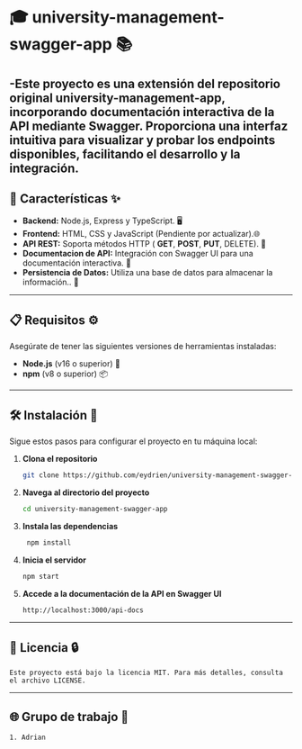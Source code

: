 # 🎓 **university-management-swagger-app** 📚

-Este proyecto es una extensión del repositorio original university-management-app, incorporando documentación interactiva de la API mediante Swagger. 
Proporciona una interfaz intuitiva para visualizar y probar los endpoints disponibles, facilitando el desarrollo y la integración.
---

## 🔧 **Características** ✨

- **Backend:** Node.js, Express y TypeScript. 🖥️
- **Frontend:** HTML, CSS y JavaScript (Pendiente por actualizar).🌐 
- **API REST:** Soporta métodos HTTP ( **GET**,  **POST**,  **PUT**, DELETE). 🔄
- **Documentacion de API:** Integración con Swagger UI para una documentación interactiva. 📄
- **Persistencia de Datos:**  Utiliza una base de datos para almacenar la información.. 💾

---

## 📋 **Requisitos** ⚙️

Asegúrate de tener las siguientes versiones de herramientas instaladas:

- **Node.js** (v16 o superior) 🔑
- **npm** (v8 o superior) 📦

---

## 🛠️ **Instalación** 🚀

Sigue estos pasos para configurar el proyecto en tu máquina local:

1. **Clona el repositorio**
   ```bash
   git clone https://github.com/eydrien/university-management-swagger-app.git

2. **Navega al directorio del proyecto**
   ```bash
   cd university-management-swagger-app

3. **Instala las dependencias**
   ```bash
    npm install
   
4. **Inicia el servidor**
    ```bash
    npm start

4. **Accede a la documentación de la API en Swagger UI**
    ```bash
    http://localhost:3000/api-docs

---


## **📄 Licencia 🔒**
    Este proyecto está bajo la licencia MIT. Para más detalles, consulta el archivo LICENSE.

---
## **🌐 Grupo de trabajo 📱**
    1. Adrian 
